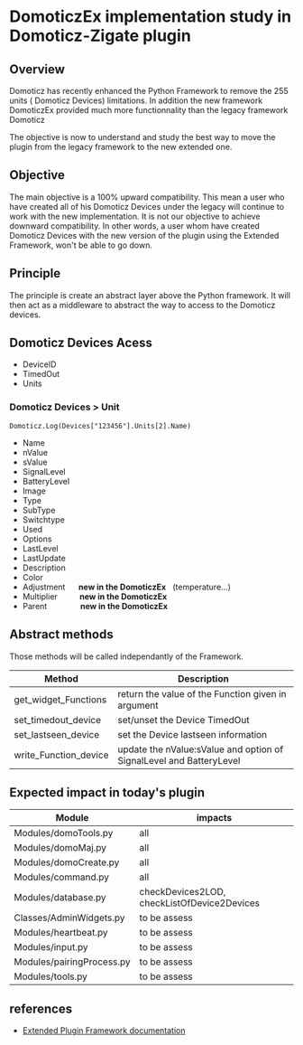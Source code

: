 # DomoticzEx implementation study in Domoticz-Zigate plugin

## Overview

Domoticz has recently enhanced the Python Framework to remove the 255 units ( Domoticz Devices) limitations. In addition the new framework DomoticzEx provided much more functionnality than the legacy framework Domoticz

The objective is now to understand and study the best way to move the plugin from the legacy framework to the new extended one.

## Objective

The main objective is a 100% upward compatibility. This mean a user who have created all of his Domoticz Devices under the legacy will continue to work with the new implementation.
It is not our objective to achieve downward compatibility. In other words, a user whom have created Domoticz Devices with the new version of the plugin using the Extended Framework, won't be able to go down.

## Principle

The principle is create an abstract layer above the Python framework. It will then act as a middleware to abstract the way to access to the Domoticz devices.

## Domoticz Devices Acess

* DeviceID
* TimedOut
* Units

### Domoticz Devices > Unit

`Domoticz.Log(Devices["123456"].Units[2].Name)`

* Name
* nValue
* sValue
* SignalLevel
* BatteryLevel
* Image
* Type
* SubType
* Switchtype
* Used
* Options
* LastLevel
* LastUpdate
* Description
* Color
* Adjustment &nbsp;&nbsp;&nbsp;&nbsp;    __new in the DomoticzEx__ &nbsp;&nbsp;(temperature...)
* Multiplier &nbsp;&nbsp;&nbsp;&nbsp;&nbsp;&nbsp;&nbsp;&nbsp;   __new in the DomoticzEx__
* Parent    &nbsp;&nbsp;&nbsp;&nbsp;&nbsp;&nbsp;&nbsp;&nbsp;&nbsp;&nbsp;&nbsp;&nbsp;&nbsp;    __new in the DomoticzEx__


## Abstract methods

Those methods will be called independantly of the Framework.

| Method                 | Description                                        |
| ---------------------- | -------------------------------------------------- |
| get_widget_Functions   | return the value of the Function given in argument |
| set_timedout_device    | set/unset the Device TimedOut                      |
| set_lastseen_device    | set the Device lastseen information                |
| write_Function_device  | update the nValue:sValue and option of SignalLevel and BatteryLevel |

## Expected impact in today's plugin

| Module        | impacts |
| ------        | -------------------------------------------- |
| Modules/domoTools.py  | all                                          |
| Modules/domoMaj.py    | all                                          |
| Modules/domoCreate.py | all                                          |
| Modules/command.py    | all                                          |
| Modules/database.py   | checkDevices2LOD, checkListOfDevice2Devices  |
| Classes/AdminWidgets.py | to be assess |
| Modules/heartbeat.py |to be assess |
| Modules/input.py |to be assess |
| Modules/pairingProcess.py |to be assess |
| Modules/tools.py |to be assess |

## references

* [Extended Plugin Framework documentation](https://www.domoticz.com/wiki/Developing_a_Python_plugin#Extended_Plugin_Framework)
